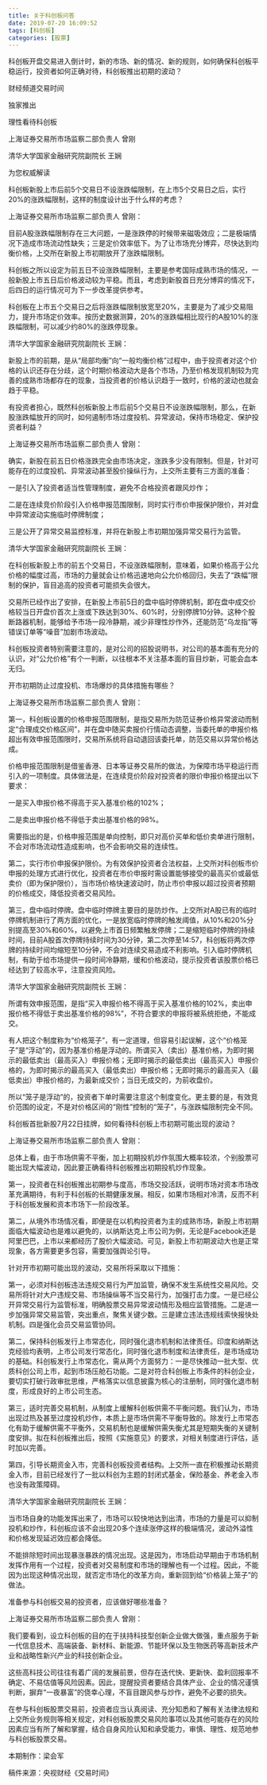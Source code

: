 ```yaml
---
title: 关于科创板问答
date: 2019-07-20 16:09:52
tags: [科创板]
categories: [股票]
---
```

科创板开盘交易进入倒计时，新的市场、新的情况、新的规则，如何确保科创板平稳运行，投资者如何正确对待，科创板推出初期的波动？

财经频道交易时间

独家推出

理性看待科创板

上海证券交易所市场监察二部负责人 曾刚

清华大学国家金融研究院副院长 王娴

为您权威解读

科创板新股上市后前5个交易日不设涨跌幅限制，在上市5个交易日之后，实行20%的涨跌幅限制，这样的制度设计出于什么样的考虑？

上海证券交易所市场监察二部负责人 曾刚：

目前A股涨跌幅限制存在三大问题，一是涨跌停的时候带来磁吸效应；二是极端情况下造成市场流动性缺失；三是定价效率低下。为了让市场充分博弈，尽快达到均衡价格，上交所在新股上市初期放开了涨跌幅限制。

科创板之所以设定为前五日不设涨跌幅限制，主要是参考国际成熟市场的情况，一般新股上市五日后价格波动较为平稳。而且，考虑到新股首日充分博弈的情况下，后四日的运行情况可为下一步改革提供参考。

科创板在上市五个交易日之后将涨跌幅限制放宽至20%，主要是为了减少交易阻力，提升市场定价效率。按历史数据测算，20%的涨跌幅相比现行的A股10%的涨跌幅限制，可以减少约80%的涨跌停现象。

清华大学国家金融研究院副院长 王娴：

新股上市的前期，是从“局部均衡”向“一般均衡价格”过程中，由于投资者对这个价格的认识还存在分歧，这个时期价格波动大是各个市场，乃至价格发现机制较为完善的成熟市场都存在的现象，当投资者的价格认识趋于一致时，价格的波动也就会趋于平稳。

有投资者担心，既然科创板新股上市后前5个交易日不设涨跌幅限制，那么，在新股涨跌幅放开的同时，如何遏制市场过度投机、异常波动，保持市场稳定、保护投资者利益？


上海证券交易所市场监察二部负责人 曾刚：

确实，新股在前五日价格涨跌完全由市场决定，涨跌多少没有限制。但是，针对可能存在的过度投机、异常波动甚至股价操纵行为，上交所主要有三方面的准备：

一是引入了投资者适当性管理制度，避免不合格投资者跟风炒作；

二是在连续竞价阶段引入价格申报范围限制，同时实行市价申报保护限价，并对盘中异常波动实施临时停牌制度；

三是公开了异常交易监控标准，并将在新股上市初期加强异常交易行为监管。

清华大学国家金融研究院副院长 王娴：

在科创板新股上市的前五个交易日，不设涨跌幅限制，意味着，如果价格高于公允价格的幅度过高，市场的力量就会让价格迅速地向公允价格回归，失去了“跌幅”限制的保护，盲目追高的投资者可能损失会很大。

交易所已经作出了安排，在新股上市前5日的盘中临时停牌机制，即在盘中成交价格较当日开盘价首次上涨或下跌达到30%、60%时，分别停牌10分钟。这种个股断路器机制，能够给予市场一段冷静期，减少非理性炒作外，还能防范“乌龙指”等错误订单等“噪音”加剧市场波动。

科创板投资者特别需要注意的，是对公司的招股说明书，对公司的基本面有充分的认识，对“公允价格”有个一判断，以往根本不关注基本面的盲目炒新，可能会血本无归。


开市初期防止过度投机、市场爆炒的具体措施有哪些？

上海证券交易所市场监察二部负责人 曾刚：

第一，科创板设置的价格申报范围限制，是指交易所为防范证券价格异常波动而制定“合理成交价格区间”，并在盘中随买卖报价行情动态调整，当委托单的申报价格超出有效申报范围限时，交易所系统将自动退回该委托单，防范交易以异常价格达成。

价格申报范围限制是借鉴香港、日本等证券交易所的做法，为保障市场平稳运行而引入的一项制度。具体做法是，在连续竞价阶段对投资者的限价申报价格提出以下要求：

一是买入申报价格不得高于买入基准价格的102%；

二是卖出申报价格不得低于卖出基准价格的98%。

需要指出的是，价格申报范围是单向控制，即只对高价买单和低价卖单进行限制，不会对市场流动性造成影响，也不会影响交易的连续性。

第二，实行市价申报保护限价。为有效保护投资者合法权益，上交所对科创板市价申报的处理方式进行优化，投资者在市价申报时需设置能够接受的最高买价或最低卖价（即为保护限价），当市场价格快速波动时，防止市价申报以超过投资者预期的价格成交，降低投资者交易风险。

第三，盘中临时停牌。盘中临时停牌主要目的是防炒作。上交所对A股已有的临时停牌机制进行了两方面的优化，一是放宽临时停牌的触发阈值，从10%和20%分别提高至30%和60%，以避免上市首日频繁触发停牌；二是缩短临时停牌的持续时间，目前A股首次停牌持续时间为30分钟，第二次停至14:57，科创板将两次停牌的持续时间均缩短至10分钟，不会对连续交易造成不利影响。引入临时停牌机制，有助于给市场提供一段时间冷静期，缓和价格波动，提示投资者该股票价格已经达到了较高水平，注意投资风险。

清华大学国家金融研究院副院长 王娴：

所谓有效申报范围，是指“买入申报价格不得高于买入基准价格的102%，卖出申报价格不得低于卖出基准价格的98%”，不符合要求的申报将被系统拒绝，不能成交。

有人把这个制度称为“价格笼子”，有一定道理，但容易引起误解，这个“价格笼子”是“浮动”的，因为基准价格是浮动的。所谓买入（卖出）基准价格，为即时揭示的最低卖出（最高买入）申报价格；无即时揭示的最低卖出（最高买入）申报价格的，为即时揭示的最高买入（最低卖出）申报价格；无即时揭示的最高买入（最低卖出）申报价格的，为最新成交价；当日无成交的，为前收盘价。

所以“笼子是浮动”的，投资者下单时需要注意这个制度变化。更主要的是，有效竞价范围的设定，不是对价格区间的“刚性”控制的“笼子”，与涨跌幅限制完全不同。


科创板首批新股7月22日挂牌，如何看待科创板上市初期可能出现的波动？

上海证券交易所市场监察二部负责人 曾刚：

总体上看，由于市场供需不平衡，加上初期投机炒作氛围大概率较浓，个别股票可能出现大幅波动，因此要正确看待科创板推出初期投机炒作现象。

第一，投资者在科创板推出初期参与度高，市场交投活跃，说明市场对资本市场改革充满期待，有利于科创板的长期健康发展。相反，如果市场相对冷清，反而不利于科创板发展和资本市场下一阶段改革。

第二，从境外市场情况看，即便是在以机构投资者为主的成熟市场，新股上市初期面临大幅波动也是难以避免的，以纳斯达克上市公司为例，无论是Facebook还是阿里巴巴，上市以来都经历了股价大幅波动。可见，新股上市初期波动大也是正常现象，各方需要更多包容，需要加强舆论引导。

针对开市初期可能出现的波动，交易所将采取以下措施：

第一，必须对科创板违法违规交易行为严加监管，确保不发生系统性交易风险。交易所将针对大户违规交易、市场操纵等不当交易行为，加强打击力度。一是已经公开异常交易行为监管标准，明确股票交易异常波动情形及相应监管措施。二是进一步加强异常交易监管，突出重点，聚焦关键少数。三是建立违法违规线索快报快处机制。四是强化会员交易监管协同。

第二，保持科创板发行上市常态化，同时强化退市机制和法律责任。印度和纳斯达克经验均表明，上市公司发行常态化，同时强化退市制度和法律责任，是市场成功的基础。科创板发行上市常态化，需从两个方面努力：一是尽快推动一批大型、优质科创公司上市，起到市场压舱石功能。二是对符合科创板上市条件的科创企业，要切实打破行政审批思维，严格落实以信息披露为核心的注册制，同时强化退市制度，形成良好的上市公司生态。

第三，适时完善交易机制，从制度上缓解科创板供需不平衡问题。我们认为，市场出现过热及甚至过度投机炒作，本质上是市场供需不平衡导致的。除发行上市常态化有助于缓解供需不平衡外，交易机制也是缓解供需失衡尤其是短期失衡的关键制度安排。拟在科创板推出后，按照《实施意见》的要求，对相关制度进行评估，适时加以完善。

第四，引导长期资金入市，完善科创板投资者结构。上交所一直在积极推动长期资金入市，目前已经发行了一批以科创为主题的封闭式基金，保险基金、养老金入市也没有政策障碍。

清华大学国家金融研究院副院长 王娴：

当市场自身的功能发挥出来了，市场可以较快地达到出清，市场的力量是可以抑制投机和炒作，科创板应该不会出现20多个连续涨停这样的极端情况，波动外溢性和价格发现延迟效应都会降低。

不能排除短时间出现暴涨暴跌的情况出现。这是因为，市场启动早期由于市场机制发挥作用有一个过程，投资者对交易制度和市场的理解也有一个过程。因此，不能因为出现这种情况出现，就否定市场化的改革方向，重新回到给“价格装上笼子”的做法。

准备参与科创板交易的投资者，应该做好哪些准备？

上海证券交易所市场监察二部负责人 曾刚：

我们要看到，设立科创板的目的在于扶持科技型创新企业做大做强，重点服务于新一代信息技术、高端装备、新材料、新能源、节能环保以及生物医药等高新技术产业和战略性新兴产业的科技创新企业。

这些高科技公司往往有着广阔的发展前景，但存在迭代快、更新快、盈利回报率不确定、不易估值等风险因素。因此，提醒投资者要结合具体产业、企业的情况谨慎判断，摒弃“一夜暴富”的侥幸心理，不盲目跟风参与炒作，避免不必要的损失。

在参与科创板股票交易前，投资者应当认真阅读、充分知悉和了解有关法律法规和上交所业务规则等相关规定，对科创板股票交易风险事项以及其他可能存在的风险因素应当有所了解和掌握，结合自身风险认知和承受能力，审慎、理性、规范地参与科创板股票交易。

本期制作：梁会军

稿件来源：央视财经《交易时间》